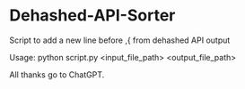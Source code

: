 # Dehashed-API-Sorter
Script to add a new line before ,{ from dehashed API output

Usage: python script.py <input_file_path> <output_file_path>

All thanks go to ChatGPT.
